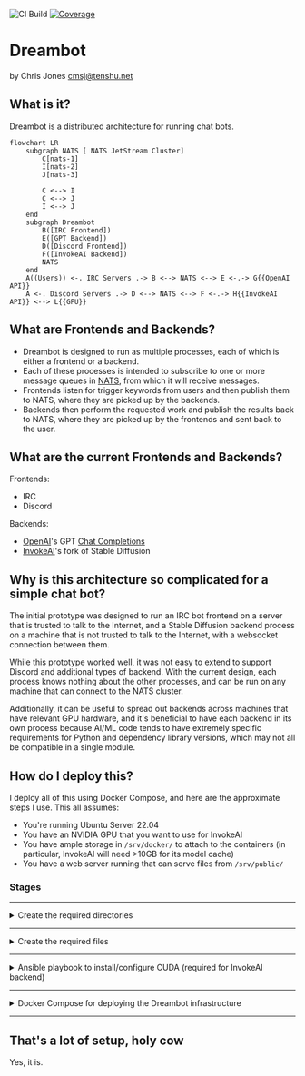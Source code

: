 ![CI Build](https://github.com/cmsj/dreambot/actions/workflows/docker_build.yml/badge.svg)
[![Coverage](https://cmsj.github.io/dreambot/badges/coverage.svg)](https://github.com/cmsj/dreambot/actions)

# Dreambot

by Chris Jones <cmsj@tenshu.net>

## What is it?

Dreambot is a distributed architecture for running chat bots.

```mermaid
flowchart LR
    subgraph NATS [ NATS JetStream Cluster]
        C[nats-1]
        I[nats-2]
        J[nats-3]

        C <--> I
        C <--> J
        I <--> J
    end
    subgraph Dreambot
        B([IRC Frontend])
        E([GPT Backend])
        D([Discord Frontend])
        F([InvokeAI Backend])
        NATS
    end
    A((Users)) <-. IRC Servers .-> B <--> NATS <--> E <-.-> G{{OpenAI API}}
    A <-. Discord Servers .-> D <--> NATS <--> F <-.-> H{{InvokeAI API}} <--> L{{GPU}}

```

## What are Frontends and Backends?

* Dreambot is designed to run as multiple processes, each of which is either a frontend or a backend.
* Each of these processes is intended to subscribe to one or more message queues in [NATS](https://nats.io), from which it will receive messages.
* Frontends listen for trigger keywords from users and then publish them to NATS, where they are picked up by the backends.
* Backends then perform the requested work and publish the results back to NATS, where they are picked up by the frontends and sent back to the user.

## What are the current Frontends and Backends?

Frontends:

* IRC
* Discord

Backends:

* [OpenAI](https://www.openai.com)'s GPT [Chat Completions](https://platform.openai.com/docs/api-reference/chat/create)
* [InvokeAI](https://invoke-ai.github.io/InvokeAI/)'s fork of Stable Diffusion

## Why is this architecture so complicated for a simple chat bot?

The initial prototype was designed to run an IRC bot frontend on a server that is trusted to talk to the Internet, and a Stable Diffusion backend process on a machine that is not trusted to talk to the Internet, with a websocket connection between them.

While this prototype worked well, it was not easy to extend to support Discord and additional types of backend. With the current design, each process knows nothing about the other processes, and can be run on any machine that can connect to the NATS cluster.

Additionally, it can be useful to spread out backends across machines that have relevant GPU hardware, and it's beneficial to have each backend in its own process because AI/ML code tends to have extremely specific requirements for Python and dependency library versions, which may not all be compatible in a single module.

## How do I deploy this?

I deploy all of this using Docker Compose, and here are the approximate steps I use. This all assumes:

* You're running Ubuntu Server 22.04
* You have an NVIDIA GPU that you want to use for InvokeAI
* You have ample storage in `/srv/docker/` to attach to the containers (in particular, InvokeAI will need >10GB for its model cache)
* You have a web server running that can serve files from `/srv/public/`

### Stages

---

<details>
    <summary>Create the required directories</summary>

```bash
mkdir -p /srv/docker/nats/{config,nats-1,nats-2,nats-3}
mkdir -p /srv/docker/invokeai/data
mkdir -p /srv/docker/dreambot/config
```

</details>

---

<details><summary>Create the required files</summary>

---

#### NATS config file

<blockquote>
<details><summary>/srv/docker/nats/config/nats-server.conf</summary>

```text
host: 0.0.0.0
port: 4222
http: 0.0.0.0:8222
max_payload: 8388608 # Default is 1MB, but we send images over NATS, so bump it to 8MB

jetstream {
    store_dir: /data
    # 1 GB
    max_memory_store: 1073741824
    # 10 GB
    max_file_store: 10737418240
}

cluster {
    name: dreambot
    host: 0.0.0.0
    port: 4245
    routes: [
        nats-route://nats-1:4245,
        nats-route://nats-2:4245,
        nats-route://nats-3:4245
    ]
}
```

</details></blockquote>

---

#### InvokeAI git checkout

(This is temporary until InvokeAI officially releases their new Node API)
<blockquote>
<details><summary>/srv/docker/invokeai/git/InvokeAI/static</summary>

```bash
cd /srv/docker/invokeai/git
git clone https://github.com/invoke-ai/InvokeAI
```

</details></blockquote>

---

#### Dreambot config files

<blockquote>
<details><summary>/srv/docker/dreambot/config/config-frontend-irc.json</summary>

Notes:

* Triggers need to have a trailing space (this is an obvious deficiency that I should just fix - I can add the space in code)
* `uri_base` should be where your webserver has this container's `/data` volume mounted

```json
{
  "triggers": [
          "!gpt ",
          "!dream "
  ],
  "nats_uri": [ "nats://nats-1:4222", "nats://nats-2:4222", "nats://nats-3:4222" ],
  "output_dir": "/data",
  "uri_base": "https://dreams.mydomain.com",
  "irc": [
        {
                "nickname": "dreambot",
                "ident": "dreambot",
                "realname": "I've dreamed things you people wouldn't believe",
                "host": "irc.server.com",
                "port": 6667,
                "ssl": false,
                "channels": [
                        "#dreambot"
                ]
        },
        {
                "nickname": "dreambot",
                "ident": "dreambot",
                "realname": "I've dreamed things you people wouldn't believe",
                "host": "irc.something.org",
                "port": 6667,
                "ssl": false,
                "channels": [
                        "#dreambot",
                        "#chat"
                ]
        }

  ]
}
```

</details></blockquote>

<blockquote>
<details><summary>/srv/docker/dreambot/config/config-frontend-discord.json</summary>

There is a bunch of Discord developer website stuff you need to do to get the token for this file, and you will need to give it permissions I haven't documented yet

```json
{
  "triggers": [
          "!gpt ",
          "!dream "
  ],
  "nats_uri": [ "nats://nats-1:4222", "nats://nats-2:4222", "nats://nats-3:4222" ],
  "output_dir": "/data",
  "discord": {
    "token": "abc123"
  }
}
```

</details></blockquote>

<blockquote>
<details><summary>/srv/docker/dreambot/config/config-backend-gpt.json</summary>

Sign up for a developer account at [https://openai.com](https://openai.com) and you can get your API key and organization ID from there.

```json
{
  "gpt": {
      "api_key": "ab-abc123",
      "organization": "org-ABC123",
      "model": "gpt-3.5-turbo"
  },
  "nats_uri": [ "nats://nats-1:4222", "nats://nats-2:4222", "nats://nats-3:4222" ],
  "nats_queue_name": "!gpt"
}
```

</details></blockquote>

<blockquote>
<details><summary>/srv/docker/dreambot/config/config-backend-invokeai.json</summary>

```json
{
  "invokeai": {
      "host": "invokeai",
      "port": "9090"
  },
  "nats_uri": [ "nats://nats-1:4222", "nats://nats-2:4222", "nats://nats-3:4222" ],
  "nats_queue_name": "!dream"
}
```

</details></blockquote>

</details>

---
<details><summary>Ansible playbook to install/configure CUDA (required for InvokeAI backend)</summary>

To run a container that accesses GPUs for CUDA, you need to install nvidia drivers, the nvidia-container-toolkit package, and then configure the docker daemon to use it as a runtime.

```yaml
- name: Install cuda keyring
ansible.builtin.apt:
    deb: https://developer.download.nvidia.com/compute/cuda/repos/ubuntu2204/x86_64/cuda-keyring_1.0-1_all.deb
    state: present

- name: Install nvidia/cuda packages
ansible.builtin.apt:
    name: "{{ item }}"
    update_cache: yes
with_items:
    - nvidia-headless-530
    - nvidia-utils-530
    - cuda-toolkit

# Based on: https://docs.nvidia.com/datacenter/cloud-native/container-toolkit/install-guide.html#docker
- name: Install nvidia-container-toolkit apt key
ansible.builtin.shell:
    cmd: curl -fsSL https://nvidia.github.io/libnvidia-container/gpgkey | gpg --dearmor -o /usr/share/keyrings/nvidia-container-toolkit-keyring.gpg
    creates: /usr/share/keyrings/nvidia-container-toolkit-keyring.gpg

- name: Add the nvidia-container-toolkit apt repo
ansible.builtin.shell:
    cmd: curl -s -L https://nvidia.github.io/libnvidia-container/ubuntu22.04/libnvidia-container.list | sed 's#deb https://#deb [signed-by=/usr/share/keyrings/nvidia-container-toolkit-keyring.gpg] https://#g' | tee /etc/apt/sources.list.d/nvidia-container-toolkit.list
    creates: /etc/apt/sources.list.d/nvidia-container-toolkit.list

- name: Install the nvidia-container-toolkit package
ansible.builtin.apt:
    name: nvidia-container-toolkit
    update_cache: yes

- name: Configure nvidia-container-toolkit runtime
ansible.builtin.shell:
    cmd: nvidia-ctk runtime configure --runtime=docker
```

Then restart the docker daemon, and you should be able to run containers that access the GPUs.
</details>

---

<details>
    <summary>Docker Compose for deploying the Dreambot infrastructure</summary>

```yaml
networks:
    dreambot:
        external: false
        driver: bridge

services:
    # Deploy a NATS cluster
    nats-1:
        hostname: nats-1
        image: nats
        restart: unless-stopped
        networks:
            - dreambot
        expose:
            - "8222"
        volumes:
            - /srv/docker/nats/nats-1:/data
            - /srv/docker/nats/config:/config
        entrypoint: /nats-server
        command: --name nats-1 -c /config/nats-server.conf

    nats-2:
        hostname: nats-2
        image: nats
        restart: unless-stopped
        networks:
            - dreambot
        expose:
            - "8222"
        volumes:
            - /srv/docker/nats/nats-2:/data
            - /srv/docker/nats/config:/config
        entrypoint: /nats-server
        command: --name nats-2 -c /config/nats-server.conf

    nats-3:
        hostname: nats-3
        image: nats
        restart: unless-stopped
        networks:
            - dreambot
        expose:
            - "8222"
        volumes:
            - /srv/docker/nats/nats-3:/data
            - /srv/docker/nats/config:/config
        entrypoint: /nats-server
        command: --name nats-3 -c /config/nats-server.conf

    # Deploy InvokeAI with access to our GPU
    # I built a custom Docker image for this, because InvokeAI's new Nodes API is not yet officially part of their Docker image
    invokeai:
        hostname: invokeai
        image: ghcr.io/cmsj/invokeai-nodes:latest
        restart: unless-stopped
        deploy:
        resources:
            reservations:
            devices:
                - driver: nvidia
                count: 1
                capabilities: [gpu]
        networks:
            - dreambot
        environment:
            HUGGING_FACE_HUB_TOKEN: abc123 # Create an account with HuggingFace to get a real token
        expose:
            - "9090"
        volumes:
            - /srv/docker/invokeai/data:/data
            - /srv/docker/invokeai/git/InvokeAI/static:/static # This is a checkout of https://github.com/Invoke-AI/invokeai/ because the Docker image doesn't contain all of the required files
            - /srv/public/outputs:/outputs # This is where the outputs of InvokeAI will be stored if you talk to it directly rather than through Dreambot (e.g. their web interface)

    # Deploy the Dreambot Frontends
    dreambot-frontend-irc:
        hostname: dreambot-frontend-irc
        image: ghcr.io/cmsj/dreambot:latest
        restart: unless-stopped
        networks:
            - dreambot
        volumes:
            - /srv/docker/dreambot/config:/config
            - /srv/public/dreams:/data
        command: dreambot_frontend_irc -c /config/config-frontend-irc.json

    dreambot-frontend-discord:
        hostname: dreambot-frontend-discord
        image: ghcr.io/cmsj/dreambot:latest
        restart: unless-stopped
        networks:
            - dreambot
        volumes:
            - /srv/docker/dreambot/config:/config
            - /srv/public/dreams:/data
        command: dreambot_frontend_discord -c /config/config-frontend-discord.json

    # Deploy the Dreambot Backends
    dreambot-backend-gpt:
        hostname: dreambot_backend_gpt
        image: ghcr.io/cmsj/dreambot:latest
        restart: unless-stopped
        networks:
            - dreambot
        volumes:
            - /srv/docker/dreambot/config:/config
            - /srv/public/dreams:/data
        command: dreambot_backend_gpt -c /config/config-backend-gpt.json

    dreambot-backend-invokeai:
        hostname: dreambot_backend_invokeai
        image: ghcr.io/cmsj/dreambot:latest
        restart: unless-stopped
        networks:
            - dreambot
        volumes:
            - /srv/docker/dreambot/config:/config
            - /srv/public/dreams:/data
        command: dreambot_backend_invokeai -c /config/config-backend-invokeai.json

```

</details>

---

## That's a lot of setup, holy cow

Yes, it is.
